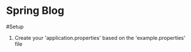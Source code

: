 # Spring Blog

#Setup

1. Create your 'application.properties' based on the 'example.properties' file


